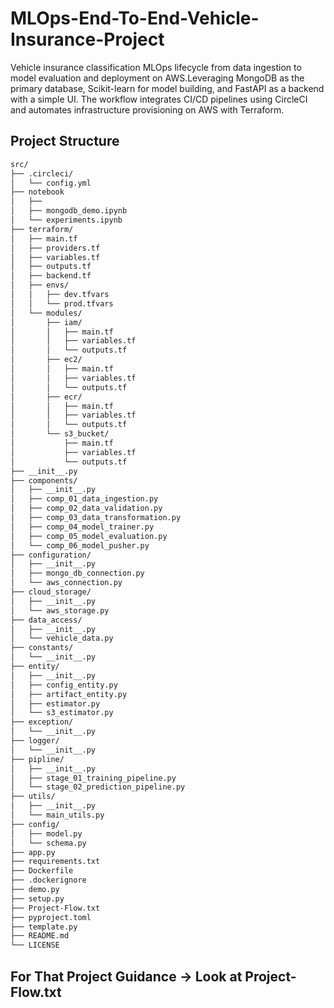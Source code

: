 # MLOps-End-To-End-Vehicle-Insurance-Project

Vehicle insurance classification MLOps lifecycle from data ingestion to model evaluation and deployment on AWS.Leveraging MongoDB as the primary database, Scikit-learn for model building, and FastAPI as a backend with a simple UI. The workflow integrates CI/CD pipelines using CircleCI and automates infrastructure provisioning on AWS with Terraform.

## Project Structure

```bash
src/
├── .circleci/
│   └── config.yml
├── notebook
│   ├── 
│   ├── mongodb_demo.ipynb
│   └── experiments.ipynb
├── terraform/
│   ├── main.tf
│   ├── providers.tf
│   ├── variables.tf
│   ├── outputs.tf
│   ├── backend.tf
│   ├── envs/
│   │   ├── dev.tfvars
│   │   └── prod.tfvars
│   └── modules/
│       ├── iam/
│       │   ├── main.tf
│       │   ├── variables.tf
│       │   └── outputs.tf
│       ├── ec2/
│       │   ├── main.tf
│       │   ├── variables.tf
│       │   └── outputs.tf
│       ├── ecr/
│       │   ├── main.tf
│       │   ├── variables.tf
│       │   └── outputs.tf
│       └── s3_bucket/
│           ├── main.tf
│           ├── variables.tf
│           └── outputs.tf
├── __init__.py
├── components/
│   ├── __init__.py
│   ├── comp_01_data_ingestion.py
│   ├── comp_02_data_validation.py
│   ├── comp_03_data_transformation.py
│   ├── comp_04_model_trainer.py
│   ├── comp_05_model_evaluation.py
│   └── comp_06_model_pusher.py
├── configuration/
│   ├── __init__.py
│   ├── mongo_db_connection.py
│   └── aws_connection.py
├── cloud_storage/
│   ├── __init__.py
│   └── aws_storage.py
├── data_access/
│   ├── __init__.py
│   └── vehicle_data.py
├── constants/
│   └── __init__.py
├── entity/
│   ├── __init__.py
│   ├── config_entity.py
│   ├── artifact_entity.py
│   ├── estimator.py
│   └── s3_estimator.py
├── exception/
│   └── __init__.py
├── logger/
│   └── __init__.py
├── pipline/
│   ├── __init__.py
│   ├── stage_01_training_pipeline.py
│   └── stage_02_prediction_pipeline.py
├── utils/
│   ├── __init__.py
│   └── main_utils.py
├── config/
│   ├── model.py
│   └── schema.py
├── app.py
├── requirements.txt
├── Dockerfile
├── .dockerignore
├── demo.py
├── setup.py
├── Project-Flow.txt
├── pyproject.toml
├── template.py
├── README.md
└── LICENSE
```

## For That Project Guidance -> Look at Project-Flow.txt

